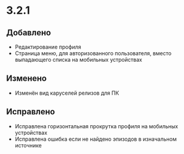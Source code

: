 # 3.2.1

## Добавлено

- Редактирование профиля
- Страница меню, для авторизованного пользователя, вместо выпадающего списка на мобильных устройствах

## Изменено

- Изменён вид каруселей релизов для ПК

## Исправлено

- Исправлена горизонтальная прокрутка профиля на мобильных устройствах
- Исправлена ошибка если не найдено эпизодов в изначальном источнике
